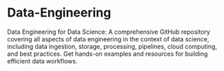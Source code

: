 # Data-Engineering
Data Engineering for Data Science: A comprehensive GitHub repository covering all aspects of data engineering in the context of data science, including data ingestion, storage, processing, pipelines, cloud computing, and best practices. Get hands-on examples and resources for building efficient data workflows.
